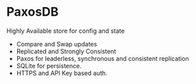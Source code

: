 # PaxosDB
Highly Available store for config and state
 * Compare and Swap updates
 * Replicated and Strongly Consistent
 * Paxos for leaderless, synchronous and consistent replication
 * SQLite for persistence.
 * HTTPS and API Key based auth.
